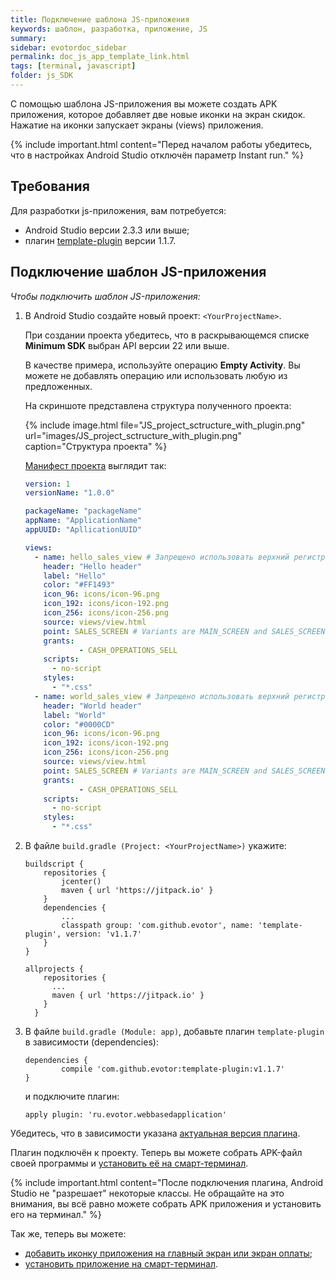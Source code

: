```yaml
---
title: Подключение шаблона JS-приложения
keywords: шаблон, разработка, приложение, JS
summary:
sidebar: evotordoc_sidebar
permalink: doc_js_app_template_link.html
tags: [terminal, javascript]
folder: js_SDK
---
```


С помощью шаблона JS-приложения вы можете создать APK приложения, которое добавляет две новые иконки на экран скидок. Нажатие на иконки запускает экраны (views) приложения.

{% include important.html content="Перед началом работы убедитесь, что в настройках Android Studio отключён параметр Instant run." %}

## Требования

Для разработки js-приложения, вам потребуется:

* Android Studio версии 2.3.3 или выше;
* плагин [template-plugin](https://github.com/evotor/template-plugin) версии 1.1.7.

## Подключение шаблон JS-приложения

*Чтобы подключить шаблон JS-приложения:*

1. В Android Studio создайте новый проект: `<YourProjectName>`.

   При создании проекта убедитесь, что в раскрывающемся списке **Minimum SDK** выбран API версии 22 или выше.

   В качестве примера, используйте операцию **Empty Activity**. Вы можете не добавлять операцию или использовать любую из предложенных.

   На скриншоте представлена структура полученного проекта:

   {% include image.html file="JS_project_sctructure_with_plugin.png" url="images/JS_project_sctructure_with_plugin.png" caption="Структура проекта" %}

    [Манифест проекта](./doc_js_app_manifest.html) выглядит так:

   ```yaml
   version: 1
   versionName: "1.0.0"

   packageName: "packageName"
   appName: "ApplicationName"
   appUUID: "ApllicationUUID"

   views:
     - name: hello_sales_view # Запрещено использовать верхний регистр и ,-*&^%$# и т.д
       header: "Hello header"
       label: "Hello"
       color: "#FF1493"
       icon_96: icons/icon-96.png
       icon_192: icons/icon-192.png
       icon_256: icons/icon-256.png
       source: views/view.html
       point: SALES_SCREEN # Variants are MAIN_SCREEN and SALES_SCREEN
       grants:
               - CASH_OPERATIONS_SELL
       scripts:
         - no-script
       styles:
         - "*.css"
     - name: world_sales_view # Запрещено использовать верхний регистр и ,-*&^%$# и т.д
       header: "World header"
       label: "World"
       color: "#0000CD"
       icon_96: icons/icon-96.png
       icon_192: icons/icon-192.png
       icon_256: icons/icon-256.png
       source: views/view.html
       point: SALES_SCREEN # Variants are MAIN_SCREEN and SALES_SCREEN
       grants:
               - CASH_OPERATIONS_SELL
       scripts:
         - no-script
       styles:
         - "*.css"
   ```

2. В файле `build.gradle (Project: <YourProjectName>)` укажите:

   ```
   buildscript {
       repositories {
           jcenter()
           maven { url 'https://jitpack.io' }
       }
       dependencies {
           ...
           classpath group: 'com.github.evotor', name: 'template-plugin', version: 'v1.1.7'
       }
   }

   allprojects {
       repositories {
         ...
         maven { url 'https://jitpack.io' }
       }
     }
   ```

3. В файле `build.gradle (Module: app)`, добавьте плагин `template-plugin` в зависимости (dependencies):

   ```
   dependencies {
           compile 'com.github.evotor:template-plugin:v1.1.7'
   }
   ```

   и подключите плагин:

   ```
   apply plugin: 'ru.evotor.webbasedapplication'
   ```

  Убедитесь, что в зависимости указана [актуальная версия плагина](https://github.com/evotor/template-plugin).


Плагин подключён к проекту. Теперь вы можете собрать APK-файл своей программы и [установить её на смарт-терминал](./doc_app_installation.html).

{% include important.html content="После подключения плагина, Android Studio не \"разрешает\" некоторые классы. Не обращайте на это внимания, вы всё равно можете собрать APK приложения и установить его на терминал." %}

Так же, теперь вы можете:

* [добавить иконку приложения на главный экран или экран оплаты](doc_js_app_icon.html);
* [установить приложение на смарт-терминал](./doc_app_installation.html).

<!-- {% include note.html content="Манифест должен содержать элемент \<meta-data/\> с информацией об идентификаторе приложения (см. раздел [\"Манифест приложения\"](./doc_js_app_manifest.html))." %} -->
